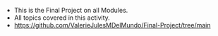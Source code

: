 - This is the Final Project on  all Modules. 
- All topics covered in this activity.
- https://github.com/ValerieJulesMDelMundo/Final-Project/tree/main

